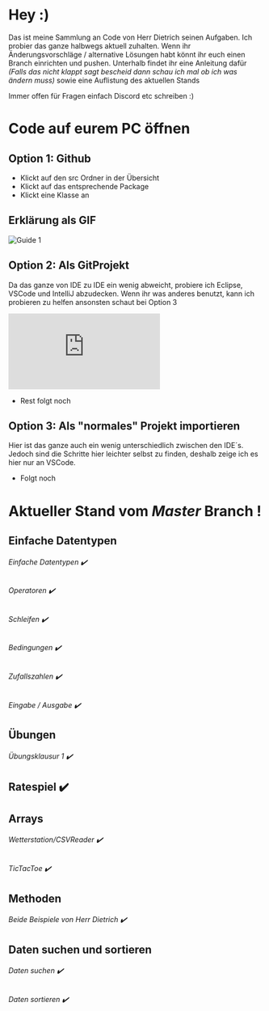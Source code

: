 # Hey :)

Das ist meine Sammlung an Code von Herr Dietrich seinen Aufgaben.
Ich probier das ganze halbwegs aktuell zuhalten.
Wenn ihr Änderungsvorschläge / alternative Lösungen habt könnt ihr euch einen Branch einrichten und pushen.
Unterhalb findet ihr eine Anleitung dafür *(Falls das nicht klappt sagt bescheid dann schau ich mal ob ich was ändern muss)* 
sowie eine Auflistung des aktuellen Stands

Immer offen für Fragen einfach Discord etc schreiben :)



# Code auf eurem PC öffnen
## Option 1: Github
- Klickt auf den src Ordner in der Übersicht
- Klickt auf das entsprechende Package
- Klickt eine Klasse an
## Erklärung als GIF
![Guide 1](https://user-images.githubusercontent.com/103290810/224774556-413f7587-d913-48a6-8c15-8e4ed2685758.gif)


## Option 2: Als GitProjekt 
Da das ganze von IDE zu IDE ein wenig abweicht, probiere ich Eclipse, VSCode und IntelliJ abzudecken.
Wenn ihr was anderes benutzt, kann ich probieren zu helfen ansonsten schaut bei Option 3

![Klicke hier für Eclipse Guide](https://github.com/HitoHitoNika/Lernfeld_Fuenf_Aufgaben/blob/master/ECLIPSE.md)

- Rest folgt noch

## Option 3: Als "normales" Projekt importieren
Hier ist das ganze auch ein wenig unterschiedlich zwischen den IDE´s.
Jedoch sind die Schritte hier leichter selbst zu finden, deshalb zeige ich es hier nur an VSCode.


- Folgt noch


# Aktueller Stand vom *Master* Branch !

## Einfache Datentypen
###### Einfache Datentypen                 ✔️
######        Operatoren                   ✔️
######        Schleifen                    ✔️
######        Bedingungen                  ✔️
######        Zufallszahlen                ✔️
######        Eingabe / Ausgabe            ✔️ 

## Übungen
######  Übungsklausur 1                    ✔️ 

## Ratespiel                               ✔️

##  Arrays
###### Wetterstation/CSVReader             ✔️
###### TicTacToe                           ✔️

## Methoden
###### Beide Beispiele von Herr Dietrich   ✔️

## Daten suchen und sortieren
###### Daten suchen                        ✔️
###### Daten sortieren                     ✔️
